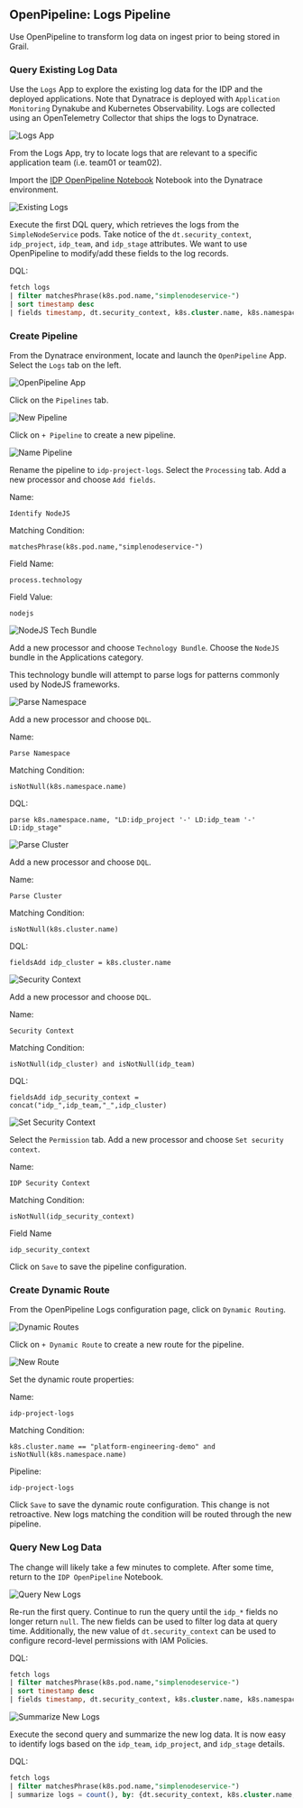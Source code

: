 ## OpenPipeline: Logs Pipeline

Use OpenPipeline to transform log data on ingest prior to being stored in Grail.

### Query Existing Log Data

Use the `Logs` App to explore the existing log data for the IDP and the deployed applications.  Note that Dynatrace is deployed with `Application Monitoring` Dynakube and Kubernetes Observability.  Logs are collected using an OpenTelemetry Collector that ships the logs to Dynatrace.

![Logs App](../../../assets/images/04_01_logs_app_viewer.png)

From the Logs App, try to locate logs that are relevant to a specific application team (i.e. team01 or team02).

Import the [IDP OpenPipeline Notebook](https://github.com/dynatrace-wwse/enablement-openpipeline-segments-iam/blob/main/lab-guide/assets/dynatrace/IDP_%20OpenPipeline_Notebook.json) Notebook into the Dynatrace environment.

![Existing Logs](../../../assets/images/04_01_notebook_query_existing_logs.png)

Execute the first DQL query, which retrieves the logs from the `SimpleNodeService` pods.  Take notice of the `dt.security_context`, `idp_project`, `idp_team`, and `idp_stage` attributes.  We want to use OpenPipeline to modify/add these fields to the log records.

DQL:
```sql
fetch logs
| filter matchesPhrase(k8s.pod.name,"simplenodeservice-")
| sort timestamp desc
| fields timestamp, dt.security_context, k8s.cluster.name, k8s.namespace.name, k8s.container.name, idp_team, idp_project, idp_stage
```

### Create Pipeline

From the Dynatrace environment, locate and launch the `OpenPipeline` App.  Select the `Logs` tab on the left.

![OpenPipeline App](../../../assets/images/04_01_openpipeline_logs.png)

Click on the `Pipelines` tab.

![New Pipeline](../../../assets/images/04_01_openpipeline_new_pipeline.png)

Click on `+ Pipeline` to create a new pipeline.

![Name Pipeline](../../../assets/images/04_01_pipeline_identify_nodejs.png)

Rename the pipeline to `idp-project-logs`.  Select the `Processing` tab.  Add a new processor and choose `Add fields`.

Name:
```text
Identify NodeJS
```

Matching Condition:
```text
matchesPhrase(k8s.pod.name,"simplenodeservice-")
```

Field Name:
```text
process.technology
```

Field Value:
```text
nodejs
```

![NodeJS Tech Bundle](../../../assets/images/04_01_pipeline_nodejs_tech_bundle.png)

Add a new processor and choose `Technology Bundle`.  Choose the `NodeJS` bundle in the Applications category.

This technology bundle will attempt to parse logs for patterns commonly used by NodeJS frameworks.

![Parse Namespace](../../../assets/images/04_01_pipeline_parse_namespace.png)

Add a new processor and choose `DQL`.

Name:
```text
Parse Namespace
```

Matching Condition:
```text
isNotNull(k8s.namespace.name)
```

DQL:
```text
parse k8s.namespace.name, "LD:idp_project '-' LD:idp_team '-' LD:idp_stage"
```

![Parse Cluster](../../../assets/images/04_01_pipeline_parse_cluster.png)

Add a new processor and choose `DQL`.

Name:
```text
Parse Cluster
```

Matching Condition:
```text
isNotNull(k8s.cluster.name)
```

DQL:
```text
fieldsAdd idp_cluster = k8s.cluster.name
```

![Security Context](../../../assets/images/04_01_pipeline_add_security_context.png)

Add a new processor and choose `DQL`.

Name:
```text
Security Context
```

Matching Condition:
```text
isNotNull(idp_cluster) and isNotNull(idp_team)
```

DQL:
```text
fieldsAdd idp_security_context = concat("idp_",idp_team,"_",idp_cluster)
```

![Set Security Context](../../../assets/images/04_01_pipeline_set_security_context.png)

Select the `Permission` tab.  Add a new processor and choose `Set security context`.

Name:
```text
IDP Security Context
```

Matching Condition:
```text
isNotNull(idp_security_context)
```

Field Name
```text
idp_security_context
```

Click on `Save` to save the pipeline configuration.

### Create Dynamic Route

From the OpenPipeline Logs configuration page, click on `Dynamic Routing`.

![Dynamic Routes](../../../assets/images/04_01_pipeline_routes_new_route.png)

Click on `+ Dynamic Route` to create a new route for the pipeline.

![New Route](../../../assets/images/04_01_pipeline_set_dynamic_route.png)

Set the dynamic route properties:

Name:
```text
idp-project-logs
```

Matching Condition:
```text
k8s.cluster.name == "platform-engineering-demo" and isNotNull(k8s.namespace.name)
```

Pipeline:
```text
idp-project-logs
```

Click `Save` to save the dynamic route configuration.  This change is not retroactive.  New logs matching the condition will be routed through the new pipeline.

### Query New Log Data

The change will likely take a few minutes to complete.  After some time, return to the `IDP OpenPipeline` Notebook.

![Query New Logs](../../../assets/images/04_01_notebook_query_new_logs.png)

Re-run the first query.  Continue to run the query until the `idp_*` fields no longer return `null`.  The new fields can be used to filter log data at query time.  Additionally, the new value of `dt.security_context` can be used to configure record-level permissions with IAM Policies.

DQL:
```sql
fetch logs
| filter matchesPhrase(k8s.pod.name,"simplenodeservice-")
| sort timestamp desc
| fields timestamp, dt.security_context, k8s.cluster.name, k8s.namespace.name, k8s.container.name, idp_team, idp_project, idp_stage
```

![Summarize New Logs](../../../assets/images/04_01_notebook_summarize_new_logs.png)

Execute the second query and summarize the new log data.  It is now easy to identify logs based on the `idp_team`, `idp_project`, and `idp_stage` details.

DQL:
```sql
fetch logs
| filter matchesPhrase(k8s.pod.name,"simplenodeservice-")
| summarize logs = count(), by: {dt.security_context, k8s.cluster.name, k8s.namespace.name, idp_team, idp_project, idp_stage}
```

